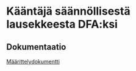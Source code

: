 # Kääntäjä säännöllisestä lausekkeesta DFA:ksi

## Dokumentaatio
[Määrittelydokumentti](./dokumentaatio/M%C3%A4%C3%A4rittelydokumentti.md)
